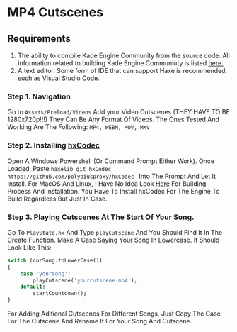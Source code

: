 # MP4 Cutscenes

## Requirements
1. The ability to compile Kade Engine Community from the source code. All information related to building Kade Engine Communiuty is listed [here.](https://github.com/TheRealJake12/Kade-Engine-1.7-Community/blob/master/docs/building.md)
2. A text editor. Some form of IDE that can support Haxe is recommended, such as Visual Studio Code.

### Step 1. Navigation


Go to ``Assets/Preload/Videos``
Add your Video Cutscenes (THEY HAVE TO BE 1280x720p!!!)
They Can Be Any Format Of Videos.
The Ones Tested And Working Are The Following:
`MP4, WEBM, MOV, MKV`


### Step 2. Installing [hxCodec](https://lib.haxe.org/p/hxCodec/)

Open A Windows Powershell (Or Command Prompt Either Work).
Once Loaded, Paste ``haxelib git hxCodec https://github.com/polybiusproxy/hxCodec `` Into The Prompt And Let It Install. For MacOS And Linux, I Have No Idea Look [Here](https://github.com/polybiusproxy/hxCodec) For Building Process And Installation. You Have To Install hxCodec For The Engine To Build Regardless But Just In Case.

### Step 3. Playing Cutscenes At The Start Of Your Song.

Go To ``PlayState.hx`` And Type ``playCutscene`` And You Should Find It In The Create Function.
Make A Case Saying Your Song In Lowercase. It Should Look Like This:
```Haxe
switch (curSong.toLowerCase())
{
	case 'yoursong':
		playCutscene('yourcutscene.mp4');
	default:
		startCountdown();
}
```

For Adding Aditional Cutscenes For Different Songs, Just Copy The Case For The Cutscene And Rename It For Your Song And Cutscene.
